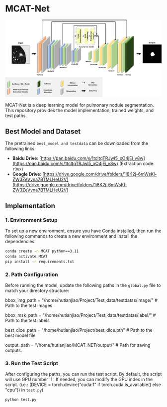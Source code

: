 # MCAT-Net
![Network Architecture](./net.png)

MCAT-Net is a deep learning model for pulmonary nodule segmentation. This repository provides the model implementation, trained weights, and test paths.

## Best Model and Dataset


The pretrained `best_model and testdata` can be downloaded from the following links:

- **Baidu Drive**: [https://pan.baidu.com/s/1tcItqTRJwl5_xO4jEi_v8w](https://pan.baidu.com/s/1tcItqTRJwl5_xO4jEi_v8w) (Extraction code: `r3ux`)
- **Google Drive**: [https://drive.google.com/drive/folders/1i8K2j-6mWsKl-ZW3ZeVvna7BTMLHeU2V](https://drive.google.com/drive/folders/1i8K2j-6mWsKl-ZW3ZeVvna7BTMLHeU2V)

## Implementation

### 1. Environment Setup

To set up a new environment, ensure you have Conda installed, then run the following commands to create a new environment and install the dependencies:

```bash
conda create -n MCAT python==3.11
conda activate MCAT
pip install -r requirements.txt

```
### 2. Path Configuration

Before running the model, update the following paths in the `global.py` file to match your directory structure:

bbox_img_path = "/home/hutianjiao/Project/Test_data/testdatas/image/"  # Path to the test images

bbox_msk_path = "/home/hutianjiao/Project/Test_data/testdatas/label/"  # Path to the test labels

best_dice_path = "/home/hutianjiao/Project/best_dice.pth"             # Path to the best model file

output_path = "/home/hutianjiao/MCAT_NET/output/"                     # Path for saving outputs.

### 3. Run the Test Script

After configuring the paths, you can run the test script. By default, the script will use GPU number '1'. If needed, you can modify the GPU index in the script.
(i.e.: (DEVICE = torch.device("cuda:1" if torch.cuda.is_available() else "cpu")) in `test.py`)

```bash
python test.py

```




